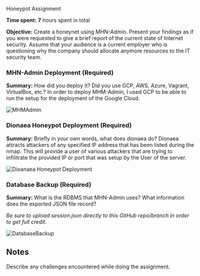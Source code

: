  Honeypot Assignment

**Time spent:** **7** hours spent in total

**Objective:** Create a honeynet using MHN-Admin. Present your findings as if you were requested to give a brief report of the current state of Internet security. Assume that your audience is a current employer who is questioning why the company should allocate anymore resources to the IT security team.

### MHN-Admin Deployment (Required)

**Summary:** How did you deploy it? Did you use GCP, AWS, Azure, Vagrant, VirtualBox, etc.? In order to deploy MHM-Admin, I used GCP to be able to run the setup for the deployment of the Google Cloud. 



![MHMAdmin](https://user-images.githubusercontent.com/62068907/200416920-9f5c3b49-954c-4d41-9514-debbd603565a.gif)


### Dionaea Honeypot Deployment (Required)

**Summary:** Briefly in your own words, what does dionaea do? Dionaea attracts attackers of any specified IP address that has been listed during the nmap. This will provide a user of various attackers that are trying to infilitrate the provided IP or port that was setup by the User of the server. 


![Dioanaea Honeypot Deployment](https://user-images.githubusercontent.com/62068907/200416682-2ca40831-d8e3-460d-bf3e-36acd069e7e6.gif)

### Database Backup (Required) 

**Summary:** What is the RDBMS that MHN-Admin uses? What information does the exported JSON file record? 

*Be sure to upload session.json directly to this GitHub repo/branch in order to get full credit.*

![DatabaseBackup ](https://user-images.githubusercontent.com/62068907/200416836-cb11f60c-c0eb-46fd-b400-262626ab481f.gif)


## Notes

Describe any challenges encountered while doing the assignment.
